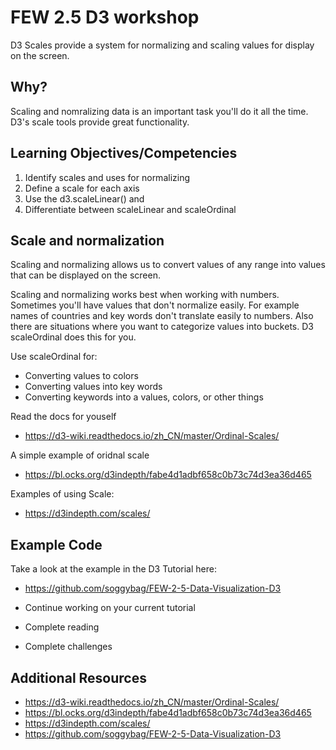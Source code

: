 # FEW 2.5 D3 workshop

D3 Scales provide a system for normalizing and scaling values for display on the screen. 


## Why? 

Scaling and nomralizing data is an important task you'll do it all the time. D3's scale tools provide great functionality. 

## Learning Objectives/Competencies

1. Identify scales and uses for normalizing
1. Define a scale for each axis 
1. Use the d3.scaleLinear() and 
1. Differentiate between scaleLinear and scaleOrdinal

## Scale and normalization

Scaling and normalizing allows us to convert values of any range into values that can be displayed on the screen. 

Scaling and normalizing works best when working with numbers. Sometimes you'll have values that don't normalize easily. For example names of countries and key words don't translate easily to numbers. Also there are situations where you want to categorize values into buckets. D3 scaleOrdinal does this for you. 

Use scaleOrdinal for:

- Converting values to colors
- Converting values into key words
- Converting keywords into a values, colors, or other things

Read the docs for youself

- https://d3-wiki.readthedocs.io/zh_CN/master/Ordinal-Scales/

A simple example of oridnal scale

- https://bl.ocks.org/d3indepth/fabe4d1adbf658c0b73c74d3ea36d465

Examples of using Scale: 

- https://d3indepth.com/scales/

## Example Code

Take a look at the example in the D3 Tutorial here: 

- https://github.com/soggybag/FEW-2-5-Data-Visualization-D3

- Continue working on your current tutorial
- Complete reading
- Complete challenges

## Additional Resources

- https://d3-wiki.readthedocs.io/zh_CN/master/Ordinal-Scales/
- https://bl.ocks.org/d3indepth/fabe4d1adbf658c0b73c74d3ea36d465
- https://d3indepth.com/scales/
- https://github.com/soggybag/FEW-2-5-Data-Visualization-D3
